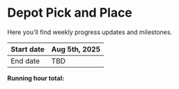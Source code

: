 # Depot Pick and Place

Here you'll find weekly progress updates and milestones.

| Start date | Aug 5th, 2025 |
|------------|---------------|
| End date   | TBD           |



**Running hour total:**

